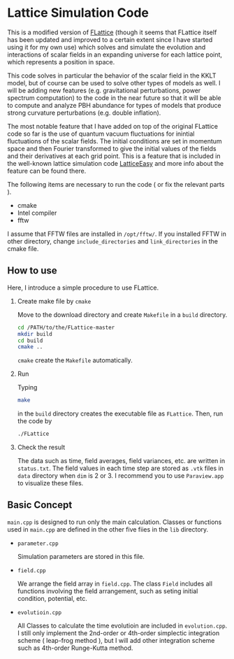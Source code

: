 # Lattice Simulation Code

This is a modified version of [FLattice](https://github.com/Axion243/FLattice) (though it seems that FLattice itself has been updated and improved to a certain extent since I have started using it for my own use) which solves and simulate the evolution and interactions of scalar fields in an expanding universe for each lattice point, which represents a position in space. 

This code solves in particular the behavior of the scalar field in the KKLT model, but of course can be used to solve other types of models as well.
I will be adding new features (e.g. gravitational perturbations, power spectrum computation) to the code in the near future so that it will be able to compute and analyze PBH abundance for types of models that produce strong curvature perturbations (e.g. double inflation). 

The most notable feature that I have added on top of the original FLattice code so far is the use of quantum vacuum fluctuations for inintial fluctuations of the scalar fields. The initial conditions are set in momentum space and then Fourier transformed to give the initial values of the fields and their derivatives at each grid point. This is a feature that is included in the well-known lattice simulation code [LatticeEasy](http://www.felderbooks.com/latticeeasy/) and more info about the feature can be found there. 

The following items are necessary to run the code ( or fix the relevant parts ).

- cmake
- Intel compiler
- fftw

I assume that FFTW files are installed in  `/opt/fftw/`. If you installed FFTW in other directory, change `include_directories` and `link_directories` in the cmake file.

## How to use

Here, I introduce a simple procedure to use FLattice.

1. Create make file by `cmake`

   Move to the download directory and create `Makefile` in a `build` directory.

   ```bash
   cd /PATH/to/the/FLattice-master
   mkdir build
   cd build
   cmake ..
   ```

   `cmake` create the `Makefile` automatically.

2. Run

   Typing

   ```bash
   make
   ```

   in the `build` directory creates the executable file as `FLattice`. Then, run the code by

   ```bash
   ./FLattice
   ```

3. Check the result

   The data such as time, field averages, field variances, etc.  are written in `status.txt`. The field values in each time step are stored as `.vtk` files in `data` directory when `dim` is 2 or 3. I recommend you to use `Paraview.app` to visualize these files.

## Basic Concept

 `main.cpp` is designed to run only the main calculation. Classes or functions used in `main.cpp` are defined in the other five fiies in the `lib` directory.

- `parameter.cpp`

  Simulation parameters are stored in this file.

- `field.cpp`

  We arrange the field array in `field.cpp`. The class `Field` includes all functions involving the field arrangement, such as seting initial condition, potential, etc.

- `evolutioin.cpp`

  All Classes to calculate the time evolutioin are included in `evolution.cpp`. I still only implement the 2nd-order or 4th-order simplectic integration scheme ( leap-frog method ), but I will add other integration scheme such as 4th-order Runge-Kutta method.
